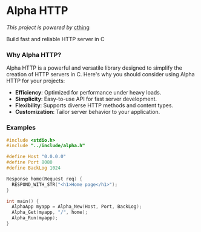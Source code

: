 # Alpha HTTP

*This project is powered by* [cthing](https://github.com/edilson258/cthings)

Build fast and reliable HTTP server in C

### Why Alpha HTTP?

Alpha HTTP is a powerful and versatile library designed to simplify the creation of HTTP servers in C. Here's why you should consider using Alpha HTTP for your projects:

- **Efficiency**: Optimized for performance under heavy loads.
- **Simplicity**: Easy-to-use API for fast server development.
- **Flexibility**: Supports diverse HTTP methods and content types.
- **Customization**: Tailor server behavior to your application.

### Examples

```C
#include <stdio.h>
#include "../include/alpha.h"

#define Host "0.0.0.0"
#define Port 8080
#define BackLog 1024

Response home(Request req) {
  RESPOND_WITH_STR("<h1>Home page</h1>");
}

int main() {
  AlphaApp myapp = Alpha_New(Host, Port, BackLog);
  Alpha_Get(myapp, "/", home);
  Alpha_Run(myapp);
}
```
